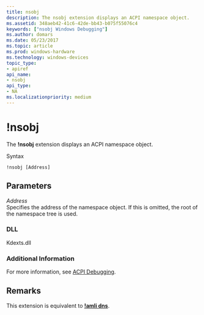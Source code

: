 ```yaml
---
title: nsobj
description: The nsobj extension displays an ACPI namespace object.
ms.assetid: 348aeb42-41c6-42de-bb43-b075f55076c4
keywords: ["nsobj Windows Debugging"]
ms.author: domars
ms.date: 05/23/2017
ms.topic: article
ms.prod: windows-hardware
ms.technology: windows-devices
topic_type:
- apiref
api_name:
- nsobj
api_type:
- NA
ms.localizationpriority: medium
---
```


# !nsobj


The **!nsobj** extension displays an ACPI namespace object.

Syntax

```
!nsobj [Address]
```

## <span id="ddk__nsobj_dbg"></span><span id="DDK__NSOBJ_DBG"></span>Parameters


<span id="_______Address______"></span><span id="_______address______"></span><span id="_______ADDRESS______"></span> *Address*   
Specifies the address of the namespace object. If this is omitted, the root of the namespace tree is used.

### <span id="DLL"></span><span id="dll"></span>DLL

Kdexts.dll

### <span id="Additional_Information"></span><span id="additional_information"></span><span id="ADDITIONAL_INFORMATION"></span>Additional Information

For more information, see [ACPI Debugging](acpi-debugging.md).

Remarks
-------

This extension is equivalent to [**!amli dns**](-amli-dns.md).

 

 





